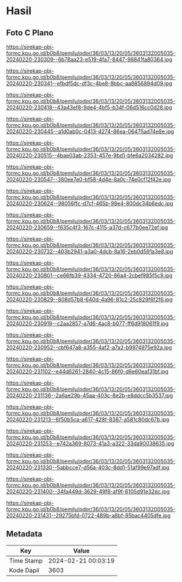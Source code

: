 # Hasil

## Foto C Plano

https://sirekap-obj-formc.kpu.go.id/b0b8/pemilu/pdpr/36/03/13/20/05/3603132005035-20240220-230309--6b78aa23-e519-4fa7-8447-98841fa80364.jpg

https://sirekap-obj-formc.kpu.go.id/b0b8/pemilu/pdpr/36/03/13/20/05/3603132005035-20240220-230341--efbdf5dc-df3c-4be8-8bbc-aa8856894d09.jpg

https://sirekap-obj-formc.kpu.go.id/b0b8/pemilu/pdpr/36/03/13/20/05/3603132005035-20240220-230418--43a43ef8-9de4-4bf5-b34f-06d516cc0d28.jpg

https://sirekap-obj-formc.kpu.go.id/b0b8/pemilu/pdpr/36/03/13/20/05/3603132005035-20240220-230445--a1d0ab0c-0413-4274-86ea-06475ad74e8e.jpg

https://sirekap-obj-formc.kpu.go.id/b0b8/pemilu/pdpr/36/03/13/20/05/3603132005035-20240220-230515--4bae03ab-2353-457e-9bd1-bfe6a2034282.jpg

https://sirekap-obj-formc.kpu.go.id/b0b8/pemilu/pdpr/36/03/13/20/05/3603132005035-20240220-230547--380ee7e0-bf58-4d4e-8a0c-74e0cf12f42e.jpg

https://sirekap-obj-formc.kpu.go.id/b0b8/pemilu/pdpr/36/03/13/20/05/3603132005035-20240220-230624--98056ffc-d7cf-465b-99e4-800dc34b6edc.jpg

https://sirekap-obj-formc.kpu.go.id/b0b8/pemilu/pdpr/36/03/13/20/05/3603132005035-20240220-230659--f635c4f3-167c-4115-a37d-c677b0ee72ef.jpg

https://sirekap-obj-formc.kpu.go.id/b0b8/pemilu/pdpr/36/03/13/20/05/3603132005035-20240220-230732--403b2941-a3a0-4dcb-8a16-2eb0d591a3e8.jpg

https://sirekap-obj-formc.kpu.go.id/b0b8/pemilu/pdpr/36/03/13/20/05/3603132005035-20240220-230801--ce66fb39-4334-4720-86a4-2cbef985f5c9.jpg

https://sirekap-obj-formc.kpu.go.id/b0b8/pemilu/pdpr/36/03/13/20/05/3603132005035-20240220-230829--808d57b8-640d-4a96-81c2-25c829f6f2f6.jpg

https://sirekap-obj-formc.kpu.go.id/b0b8/pemilu/pdpr/36/03/13/20/05/3603132005035-20240220-230919--c2aa2857-a7d6-4ac8-b077-ff6d918061f9.jpg

https://sirekap-obj-formc.kpu.go.id/b0b8/pemilu/pdpr/36/03/13/20/05/3603132005035-20240220-230952--cbf647a8-a355-4af2-a7a2-b9974975e92a.jpg

https://sirekap-obj-formc.kpu.go.id/b0b8/pemilu/pdpr/36/03/13/20/05/3603132005035-20240220-231102--e44d6261-2840-4c15-86f0-d6e60ea131bf.jpg

https://sirekap-obj-formc.kpu.go.id/b0b8/pemilu/pdpr/36/03/13/20/05/3603132005035-20240220-231136--2a6ae29b-45aa-403c-8e2b-e8ddcc5b3537.jpg

https://sirekap-obj-formc.kpu.go.id/b0b8/pemilu/pdpr/36/03/13/20/05/3603132005035-20240220-231213--6f50b5ca-a617-428f-8387-a581c80dc67b.jpg

https://sirekap-obj-formc.kpu.go.id/b0b8/pemilu/pdpr/36/03/13/20/05/3603132005035-20240220-231253--e742a369-8073-41a3-a322-33da90038635.jpg

https://sirekap-obj-formc.kpu.go.id/b0b8/pemilu/pdpr/36/03/13/20/05/3603132005035-20240220-231330--5abbcce7-d56a-403c-8dd1-51af99e97adf.jpg

https://sirekap-obj-formc.kpu.go.id/b0b8/pemilu/pdpr/36/03/13/20/05/3603132005035-20240220-231400--34fa449d-3629-49f8-af9f-6105d91e32ec.jpg

https://sirekap-obj-formc.kpu.go.id/b0b8/pemilu/pdpr/36/03/13/20/05/3603132005035-20240220-231431--29275bfd-0722-489b-a8bf-95bac4405dfe.jpg


## Metadata

| Key        | Value               |
| ---------- | ------------------- |
| Time Stamp | 2024-02-21 00:03:19 |
| Kode Dapil | 3603                |



